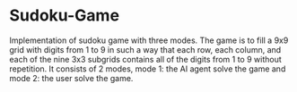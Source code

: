# Sudoku-Game
Implementation of sudoku game with three modes. The game is to fill a 9x9 grid with digits from 1 to 9 in such a way that each row, each column, and each of the nine 3x3 subgrids contains all of the digits from 1 to 9 without repetition. It consists of 2 modes, mode 1: the AI agent solve the game and mode 2: the user solve the game.
